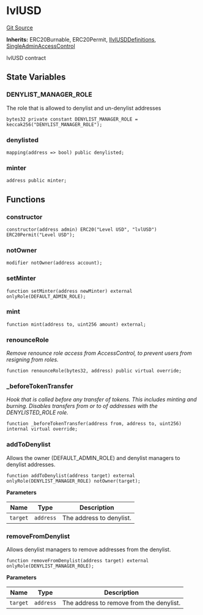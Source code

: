 # lvlUSD
[Git Source](https://github.com/Level-Money/contracts/blob/2607489a5c9f8e78f7e44db8057f41dc3a8c07c9/src/v1/lvlUSD.sol)

**Inherits:**
ERC20Burnable, ERC20Permit, [IlvlUSDDefinitions](/src/v1/interfaces/IlvlUSDDefinitions.sol/interface.IlvlUSDDefinitions.md), [SingleAdminAccessControl](/src/v1/auth/v5/SingleAdminAccessControl.sol/abstract.SingleAdminAccessControl.md)

lvlUSD contract


## State Variables
### DENYLIST_MANAGER_ROLE
The role that is allowed to denylist and un-denylist addresses


```solidity
bytes32 private constant DENYLIST_MANAGER_ROLE = keccak256("DENYLIST_MANAGER_ROLE");
```


### denylisted

```solidity
mapping(address => bool) public denylisted;
```


### minter

```solidity
address public minter;
```


## Functions
### constructor


```solidity
constructor(address admin) ERC20("Level USD", "lvlUSD") ERC20Permit("Level USD");
```

### notOwner


```solidity
modifier notOwner(address account);
```

### setMinter


```solidity
function setMinter(address newMinter) external onlyRole(DEFAULT_ADMIN_ROLE);
```

### mint


```solidity
function mint(address to, uint256 amount) external;
```

### renounceRole

*Remove renounce role access from AccessControl, to prevent users from resigning from roles.*


```solidity
function renounceRole(bytes32, address) public virtual override;
```

### _beforeTokenTransfer

*Hook that is called before any transfer of tokens. This includes
minting and burning. Disables transfers from or to of addresses with the DENYLISTED_ROLE role.*


```solidity
function _beforeTokenTransfer(address from, address to, uint256) internal virtual override;
```

### addToDenylist

Allows the owner (DEFAULT_ADMIN_ROLE) and denylist managers to denylist addresses.


```solidity
function addToDenylist(address target) external onlyRole(DENYLIST_MANAGER_ROLE) notOwner(target);
```
**Parameters**

|Name|Type|Description|
|----|----|-----------|
|`target`|`address`|The address to denylist.|


### removeFromDenylist

Allows denylist managers to remove addresses from the denylist.


```solidity
function removeFromDenylist(address target) external onlyRole(DENYLIST_MANAGER_ROLE);
```
**Parameters**

|Name|Type|Description|
|----|----|-----------|
|`target`|`address`|The address to remove from the denylist.|


